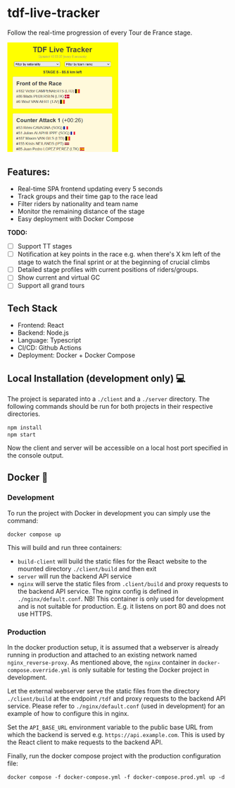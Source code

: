 # tdf-live-tracker

Follow the real-time progression of every Tour de France stage.

<img src="docs/screenshot.png" width=50%>

## Features:

-   Real-time SPA frontend updating every 5 seconds
-   Track groups and their time gap to the race lead
-   Filter riders by nationality and team name
-   Monitor the remaining distance of the stage
-   Easy deployment with Docker Compose

**TODO:**

-   [ ] Support TT stages
-   [ ] Notification at key points in the race e.g. when there's X km left of the stage to watch the final sprint or at the beginning of crucial climbs
-   [ ] Detailed stage profiles with current positions of riders/groups.
-   [ ] Show current and virtual GC
-   [ ] Support all grand tours

## Tech Stack

-   Frontend: React
-   Backend: Node.js
-   Language: Typescript
-   CI/CD: Github Actions
-   Deployment: Docker + Docker Compose

## Local Installation (development only) 💻

The project is separated into a `./client` and a `./server` directory. The following commands should be run for both projects in their respective directories.

```
npm install
npm start
```

Now the client and server will be accessible on a local host port specified in the console output.

## Docker 🐳

### Development

To run the project with Docker in development you can simply use the command:

```
docker compose up
```

This will build and run three containers:

-   `build-client` will build the static files for the React website to the mounted directory `./client/build` and then exit
-   `server` will run the backend API service
-   `nginx` will serve the static files from `.client/build` and proxy requests to the backend API service. The nginx config is defined in `./nginx/default.conf`. NB! This container is only used for development and is not suitable for production. E.g. it listens on port 80 and does not use HTTPS.

### Production

In the docker production setup, it is assumed that a webserver is already running in production and attached to an existing network named `nginx_reverse-proxy`. As mentioned above, the `nginx` container in `docker-compose.override.yml` is only suitable for testing the Docker project in development.

Let the external webserver serve the static files from the directory `./client/build` at the endpoint `/tdf` and proxy requests to the backend API service. Please refer to `./nginx/default.conf` (used in development) for an example of how to configure this in nginx.

Set the `API_BASE_URL` environment variable to the public base URL from which the backend is served e.g. `https://api.example.com`. This is used by the React client to make requests to the backend API.

Finally, run the docker compose project with the production configuration file:

```
docker compose -f docker-compose.yml -f docker-compose.prod.yml up -d
```

